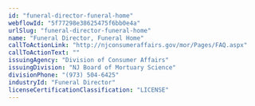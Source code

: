 ```yaml
---
id: "funeral-director-funeral-home"
webflowId: "5f77298e38625475f6bb0e4a"
urlSlug: "funeral-director-funeral-home"
name: "Funeral Director, Funeral Home"
callToActionLink: "http://njconsumeraffairs.gov/mor/Pages/FAQ.aspx"
callToActionText: ""
issuingAgency: "Division of Consumer Affairs"
issuingDivision: "NJ Board of Mortuary Science"
divisionPhone: "(973) 504-6425"
industryId: "Funeral Director"
licenseCertificationClassification: "LICENSE"
---
```

